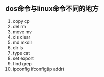 ## dos命令与linux命令不同的地方
1. copy cp
2. del rm
3. move mv
4. cls clear
5. md mkdir 
6. dir ls
7. type cat
8. set export
9. find grep
10. ipconfig ifconfig(ip addr)